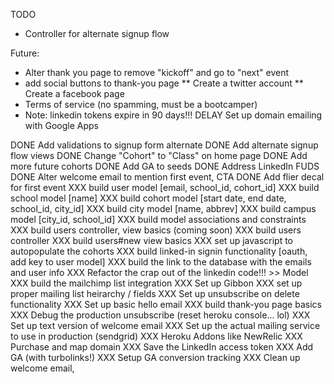 TODO
* Controller for alternate signup flow

Future:
* Alter thank you page to remove "kickoff" and go to "next" event
* add social buttons to thank-you page
  ** Create a twitter account
  ** Create a facebook page
* Terms of service (no spamming, must be a bootcamper)
* Note: linkedin tokens expire in 90 days!!!
DELAY Set up domain emailing with Google Apps

DONE Add validations to signup form alternate
DONE Add alternate signup flow views
DONE Change "Cohort" to "Class" on home page
DONE Add more future cohorts
DONE Add GA to seeds
DONE Address LinkedIn FUDS
DONE Alter welcome email to mention first event, CTA
DONE Add flier decal for first event
XXX build user model [email, school_id, cohort_id]
XXX build school model [name]
XXX build cohort model [start date, end date, school_id, city_id]
XXX build city model [name, abbrev]
XXX build campus model [city_id, school_id]
XXX build model associations and constraints
XXX build users controller, view basics (coming soon)
XXX build users controller
XXX build users#new view basics
XXX set up javascript to autopopulate the cohorts
XXX build linked-in signin functionality [oauth, add key to user model]
XXX build the link to the database with the emails and user info
XXX Refactor the crap out of the linkedin code!!! >> Model
XXX build the mailchimp list integration
XXX Set up Gibbon
XXX set up proper mailing list heirarchy / fields
XXX Set up unsubscribe on delete functionality
XXX Set up basic hello email
XXX build thank-you page basics
XXX Debug the production unsubscribe (reset heroku console... lol)
XXX Set up text version of welcome email
XXX Set up the actual mailing service to use in production (sendgrid)
XXX Heroku Addons like NewRelic
XXX Purchase and map domain
XXX Save the LinkedIn access token
XXX Add GA (with turbolinks!)
XXX Setup GA conversion tracking
XXX Clean up welcome email, 